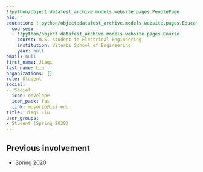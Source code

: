 ```yaml
---
!!python/object:datafest_archive.models.website.pages.PeoplePage
bio: ''
education: !!python/object:datafest_archive.models.website.pages.Education
  courses:
  - !!python/object:datafest_archive.models.website.pages.Course
    course: M.S. student in Electrical Engineering
    institution: Viterbi School of Engineering
    year: null
email: null
first_name: Jiaqi
last_name: Liu
organizations: []
role: Student
social:
- !Social
  icon: envelope
  icon_pack: fas
  link: mosorio@isi.edu
title: Jiaqi Liu
user_groups:
- Student (Spring 2020)
---
```



## Previous involvement

* Spring 2020

